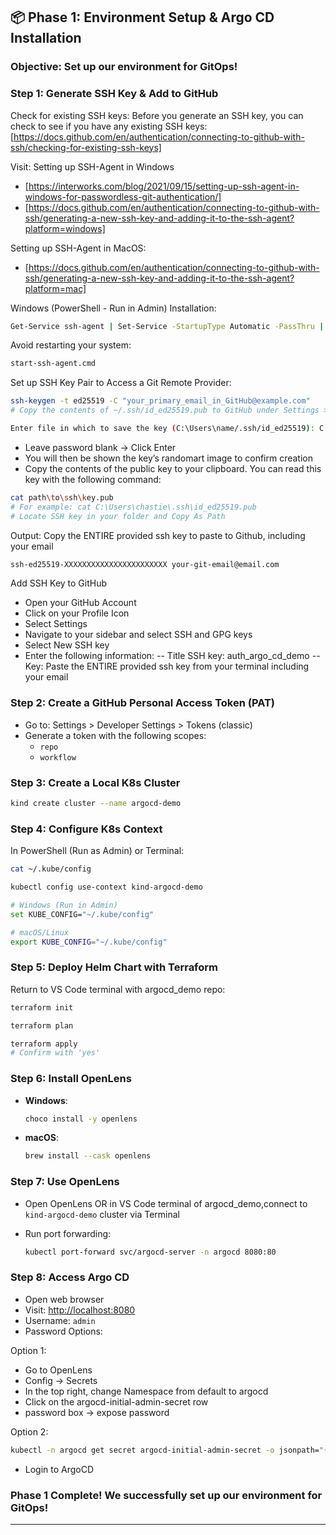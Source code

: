 ## 📦 Phase 1: Environment Setup & Argo CD Installation

### Objective: Set up our environment for GitOps!

### Step 1: Generate SSH Key & Add to GitHub

Check for existing SSH keys:
Before you generate an SSH key, you can check to see if you have any existing SSH keys: [https://docs.github.com/en/authentication/connecting-to-github-with-ssh/checking-for-existing-ssh-keys]

Visit:
Setting up SSH-Agent in Windows

- [https://interworks.com/blog/2021/09/15/setting-up-ssh-agent-in-windows-for-passwordless-git-authentication/]
- [https://docs.github.com/en/authentication/connecting-to-github-with-ssh/generating-a-new-ssh-key-and-adding-it-to-the-ssh-agent?platform=windows]

Setting up SSH-Agent in MacOS:

- [https://docs.github.com/en/authentication/connecting-to-github-with-ssh/generating-a-new-ssh-key-and-adding-it-to-the-ssh-agent?platform=mac]

Windows (PowerShell - Run in Admin)
Installation:

```bash
Get-Service ssh-agent | Set-Service -StartupType Automatic -PassThru | Start-Service
```

Avoid restarting your system:

```bash
start-ssh-agent.cmd
```

Set up SSH Key Pair to Access a Git Remote Provider:

```bash
ssh-keygen -t ed25519 -C "your_primary_email_in_GitHub@example.com"
# Copy the contents of ~/.ssh/id_ed25519.pub to GitHub under Settings > SSH and GPG keys

Enter file in which to save the key (C:\Users\name/.ssh/id_ed25519): C:\Users\name/.ssh/id_ed25519

```

- Leave password blank → Click Enter
- You will then be shown the key’s randomart image to confirm creation
- Copy the contents of the public key to your clipboard. You can read this key with the following command:

```bash
cat path\to\ssh\key.pub
# For example: cat C:\Users\chastie\.ssh\id_ed25519.pub
# Locate SSH key in your folder and Copy As Path
```

Output: Copy the ENTIRE provided ssh key to paste to Github, including your email

```bash
ssh-ed25519-XXXXXXXXXXXXXXXXXXXXXXX your-git-email@email.com
```

Add SSH Key to GitHub

- Open your GitHub Account
- Click on your Profile Icon
- Select Settings
- Navigate to your sidebar and select SSH and GPG keys
- Select New SSH key
- Enter the following information:
  -- Title SSH key: auth_argo_cd_demo
  -- Key: Paste the ENTIRE provided ssh key from your terminal including your email

### Step 2: Create a GitHub Personal Access Token (PAT)

- Go to: Settings > Developer Settings > Tokens (classic)
- Generate a token with the following scopes:
  - `repo`
  - `workflow`

### Step 3: Create a Local K8s Cluster

```bash
kind create cluster --name argocd-demo
```

### Step 4: Configure K8s Context

In PowerShell (Run as Admin) or Terminal:

```bash
cat ~/.kube/config
```

```bash
kubectl config use-context kind-argocd-demo
```

```bash
# Windows (Run in Admin)
set KUBE_CONFIG="~/.kube/config"

# macOS/Linux
export KUBE_CONFIG="~/.kube/config"
```

### Step 5: Deploy Helm Chart with Terraform

Return to VS Code terminal with argocd_demo repo:

```bash
terraform init
```

```bash
terraform plan
```

```bash
terraform apply
# Confirm with 'yes'
```

### Step 6: Install OpenLens

- **Windows**:
  ```bash
  choco install -y openlens
  ```
- **macOS**:
  ```bash
  brew install --cask openlens
  ```

### Step 7: Use OpenLens

- Open OpenLens OR in VS Code terminal of argocd_demo,connect to `kind-argocd-demo` cluster via Terminal

- Run port forwarding:
  ```bash
  kubectl port-forward svc/argocd-server -n argocd 8080:80
  ```

### Step 8: Access Argo CD

- Open web browser
- Visit: [http://localhost:8080](http://localhost:8080)
- Username: `admin`
- Password Options:

Option 1:

- Go to OpenLens
- Config → Secrets
- In the top right, change Namespace from default to argocd
- Click on the argocd-initial-admin-secret row
- password box → expose password

Option 2:

```bash
kubectl -n argocd get secret argocd-initial-admin-secret -o jsonpath="{.data.password}" | base64 -d
```

- Login to ArgoCD

### Phase 1 Complete! We successfully set up our environment for GitOps!

---
